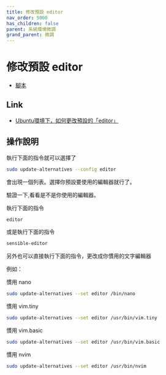 ```yaml
---
title: 修改預設 editor
nav_order: 5000
has_children: false
parent: 系統環境微調
grand_parent: 微調
---
```



# 修改預設 editor

* [腳本](https://github.com/samwhelp/note-about-ubuntu/tree/gh-pages/_demo/adjustment/env/editor/select-editor)

## Link

* [Ubuntu環境下，如何更改預設的「editor」](http://samwhelp.github.io/blog/read/linux/ubuntu/editor/select-editor/)

## 操作說明

執行下面的指令就可以選擇了

``` sh
sudo update-alternatives --config editor
```

會出現一個列表。選擇你預設要使用的編輯器就行了。

驗證一下,看看是不是你使用的編輯器。

執行下面的指令

``` sh
editor
```

或是執行下面的指令

``` sh
sensible-editor
```

另外也可以直接執行下面的指令，更改成你慣用的文字編輯器

例如：

慣用 nano

``` sh
sudo update-alternatives --set editor /bin/nano
```

慣用 vim.tiny

``` sh
sudo update-alternatives --set editor /usr/bin/vim.tiny
```

慣用 vim.basic

``` sh
sudo update-alternatives --set editor /usr/bin/vim.basic
```

慣用 nvim

``` sh
sudo update-alternatives --set editor /usr/bin/nvim
```
